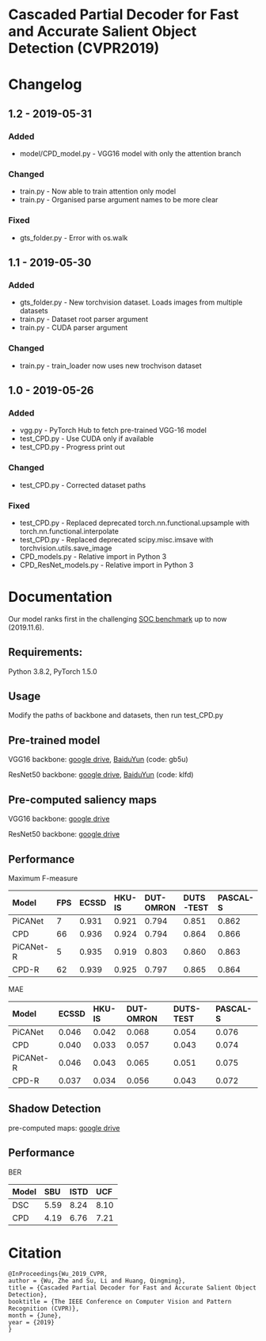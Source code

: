 # Cascaded Partial Decoder for Fast and Accurate Salient Object Detection (CVPR2019)

# Changelog

## 1.2 - 2019-05-31
### Added
- model/CPD_model.py - VGG16 model with only the attention branch

### Changed
- train.py - Now able to train attention only model
- train.py - Organised parse argument names to be more clear

### Fixed
- gts_folder.py - Error with os.walk


## 1.1 - 2019-05-30
### Added
- gts_folder.py - New torchvision dataset. Loads images from multiple datasets
- train.py - Dataset root parser argument
- train.py - CUDA parser argument

### Changed
- train.py - train_loader now uses new trochvison dataset


## 1.0 - 2019-05-26
### Added
- vgg.py - PyTorch Hub to fetch pre-trained VGG-16 model
- test_CPD.py - Use CUDA only if available
- test_CPD.py - Progress print out

### Changed
- test_CPD.py - Corrected dataset paths

### Fixed
- test_CPD.py - Replaced deprecated torch.nn.functional.upsample with torch.nn.functional.interpolate
- test_CPD.py - Replaced deprecated scipy.misc.imsave with torchvision.utils.save_image
- CPD_models.py - Relative import in Python 3
- CPD_ResNet_models.py - Relative import in Python 3



# Documentation
Our model ranks first in the challenging [SOC benchmark](http://dpfan.net/SOCBenchmark/) up to now (2019.11.6).

## Requirements:

Python 3.8.2, PyTorch 1.5.0

## Usage

Modify the paths of backbone and datasets, then run test_CPD.py

## Pre-trained model

VGG16     backbone: [google drive](https://drive.google.com/open?id=1ddopz30_sNPOb0MvTCoNwZwL-oQDMGIW), [BaiduYun](https://pan.baidu.com/s/18qF_tpyRfbgZ0YLleP8c5A) (code: gb5u)

ResNet50  backbone: [google drive](https://drive.google.com/open?id=188sybU9VU5rW2BH2Yzhko4w-G5sPp6yG), [BaiduYun](https://pan.baidu.com/s/1tc6MWlj5sbMJJGCyUNFxbQ) (code: klfd)

## Pre-computed saliency maps

VGG16     backbone: [google drive](https://drive.google.com/open?id=1LcCTcKGEsZjO8WUgbGpiiZ4atQrK1u_O)

ResNet50  backbone: [google drive](https://drive.google.com/open?id=16pLY2qYZ1KIzPRwR7zFUseEDJiwhdHOg)

## Performance

Maximum F-measure

|Model|FPS|ECSSD|HKU-IS|DUT-OMRON|DUTS-TEST|PASCAL-S|
|:----|:----|:----|:----|:----|:----|:----|
|PiCANet|7|0.931|0.921|0.794|0.851|0.862|
|CPD|66|0.936|0.924|0.794|0.864|0.866|
|PiCANet-R|5|0.935|0.919|0.803|0.860|0.863|
|CPD-R|62|0.939|0.925|0.797|0.865|0.864|

MAE

|Model|ECSSD|HKU-IS|DUT-OMRON|DUTS-TEST|PASCAL-S|
|:----|:----|:----|:----|:----|:----|
|PiCANet|0.046|0.042|0.068|0.054|0.076|
|CPD|0.040|0.033|0.057|0.043|0.074|
|PiCANet-R|0.046|0.043|0.065|0.051|0.075|
|CPD-R|0.037|0.034|0.056|0.043|0.072|

## Shadow Detection

pre-computed maps: [google drive](https://drive.google.com/open?id=1R__w0FXpMhUMnIuoxPaX6cFzwAypX13U)

## Performance

BER

|Model|SBU|ISTD|UCF|
|:----|:----|:----|:----|
|DSC|5.59|8.24|8.10|
|CPD|4.19|6.76|7.21|

# Citation
```
@InProceedings{Wu_2019_CVPR,
author = {Wu, Zhe and Su, Li and Huang, Qingming},
title = {Cascaded Partial Decoder for Fast and Accurate Salient Object Detection},
booktitle = {The IEEE Conference on Computer Vision and Pattern Recognition (CVPR)},
month = {June},
year = {2019}
}
```
